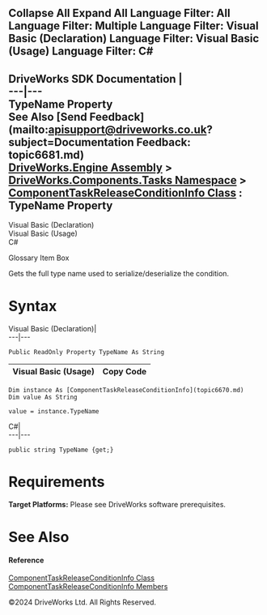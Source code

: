        

 Collapse All Expand All  Language Filter: All  Language Filter: Multiple  Language Filter: Visual Basic (Declaration) Language Filter: Visual Basic (Usage) Language Filter: C#  
---  
DriveWorks SDK Documentation  |   
---|---  
TypeName Property   
See Also [Send Feedback](mailto:apisupport@driveworks.co.uk?subject=Documentation Feedback: topic6681.md)  
[DriveWorks.Engine Assembly](topic2156.md) > [DriveWorks.Components.Tasks Namespace](topic6391.md) > [ComponentTaskReleaseConditionInfo Class](topic6670.md) : TypeName Property  
---  
  
Visual Basic (Declaration)    
Visual Basic (Usage)    
C# 

Glossary Item Box

Gets the full type name used to serialize/deserialize the condition. 

# Syntax

Visual Basic (Declaration)|   
---|---  
      
    
    Public ReadOnly Property TypeName As String  
  
Visual Basic (Usage)| Copy Code  
---|---  
      
    
    Dim instance As [ComponentTaskReleaseConditionInfo](topic6670.md)
    Dim value As String
     
    value = instance.TypeName  
  
C#|   
---|---  
      
    
    public string TypeName {get;}  
  
# Requirements

**Target Platforms:** Please see DriveWorks software prerequisites.

# See Also

#### Reference

[ComponentTaskReleaseConditionInfo Class](topic6670.md)   
[ComponentTaskReleaseConditionInfo Members](topic6671.md)

©2024 DriveWorks Ltd. All Rights Reserved.

